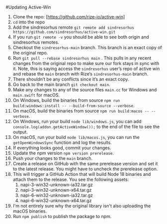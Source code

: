 #Updating Active-Win

1. Clone the repo: [https://github.com/rize-io/active-win]
2. `cd` into the repo
3. Add the sindresorhus remote `git remote add sindresorhus https://github.com/sindresorhus/active-win.git`
4. If you run `git remote -v` you should be able to see both origin and sindresorhus remotes.
5. Checkout the `sindresorhus-main` branch. This branch is an exact copy of the original repo.
6. Run `git pull --rebase sindresorhus main` . This pulls in any recent changes from the original repo to make sure our fork stays in sync with it. Note, this is saying access the `sindresorhus` user’s repo of active win and rebase the `main` branch with Rize’s `sindresorhus-main` branch.
7. There shouldn’t be any conflicts since it’s an exact copy.
8. Go back to the main branch `git checkout main`.
9. Make any changes to any of the source files `main.cc` for Windows and `main.swift` for macOS.
10. On Windows, build the binaries from source `npm run build:windows:install -- --build-from-source --verbose`.
11. On macOS, build the binaries from source `npm run build:macos -- --verbose`.
12. On Windows, run your build `node lib/windows.js`, you can add `console.log(addon.getActiveWindow());` to the end of the file to see the output.
13. On macOS, run your build `node lib/macos.js`, you can run the `getOpenWindowsSync` function and log the results.
14. If everything looks good, commit your changes.
15. Update the npm version `npm version prerelease`.
16. Push your changes to the `main` branch.
17. Create a release on GitHub with the same prerelease version and set it to the latest release. You might have to uncheck the prerelease option.
18. This will trigger a GitHub Action that will build Node 18 binaries and attach them to the release. You see the following assets:
    1. napi-3-win32-unknown-ia32.tar.gz
    2. napi-3-win32-unknown-x64.tar.gz
    3. napi-6-win32-unknown-ia32.tar.gz
    4. napi-6-win32-unknown-x64.tar.gz
19. I'm not entirely sure why the original library isn't also uploading the macOS binaries.
20. Run `npm publish` to publish the package to npm.
